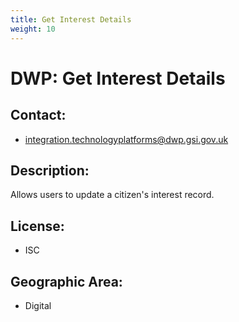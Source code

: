 ```yaml
---
title: Get Interest Details
weight: 10
---
```


# DWP: Get Interest Details

## Contact:
 - [integration.technologyplatforms@dwp.gsi.gov.uk](mailto:integration.technologyplatforms@dwp.gsi.gov.uk)

## Description:
Allows users to update a citizen's interest record.

## License:
 - ISC

## Geographic Area:
 - Digital

